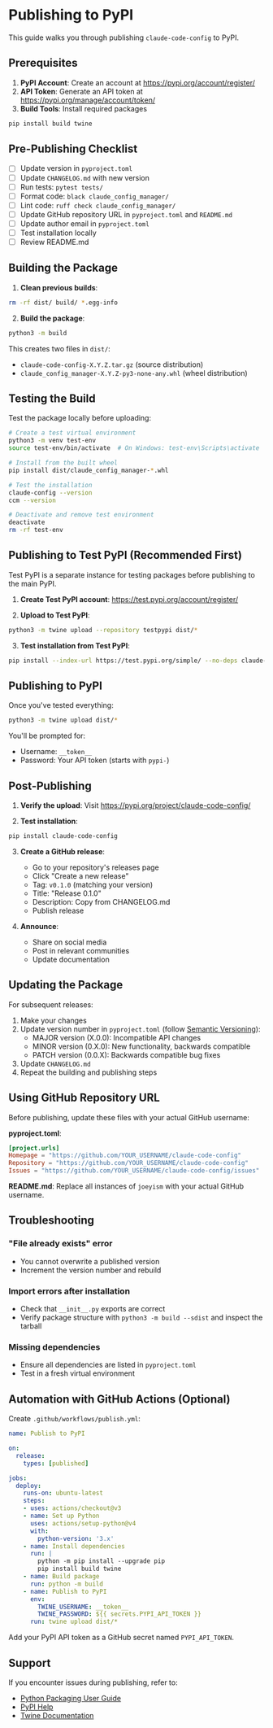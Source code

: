 # Publishing to PyPI

This guide walks you through publishing `claude-code-config` to PyPI.

## Prerequisites

1. **PyPI Account**: Create an account at https://pypi.org/account/register/
2. **API Token**: Generate an API token at https://pypi.org/manage/account/token/
3. **Build Tools**: Install required packages

```bash
pip install build twine
```

## Pre-Publishing Checklist

- [ ] Update version in `pyproject.toml`
- [ ] Update `CHANGELOG.md` with new version
- [ ] Run tests: `pytest tests/`
- [ ] Format code: `black claude_config_manager/`
- [ ] Lint code: `ruff check claude_config_manager/`
- [ ] Update GitHub repository URL in `pyproject.toml` and `README.md`
- [ ] Update author email in `pyproject.toml`
- [ ] Test installation locally
- [ ] Review README.md

## Building the Package

1. **Clean previous builds**:
```bash
rm -rf dist/ build/ *.egg-info
```

2. **Build the package**:
```bash
python3 -m build
```

This creates two files in `dist/`:
- `claude-code-config-X.Y.Z.tar.gz` (source distribution)
- `claude_config_manager-X.Y.Z-py3-none-any.whl` (wheel distribution)

## Testing the Build

Test the package locally before uploading:

```bash
# Create a test virtual environment
python3 -m venv test-env
source test-env/bin/activate  # On Windows: test-env\Scripts\activate

# Install from the built wheel
pip install dist/claude_config_manager-*.whl

# Test the installation
claude-config --version
ccm --version

# Deactivate and remove test environment
deactivate
rm -rf test-env
```

## Publishing to Test PyPI (Recommended First)

Test PyPI is a separate instance for testing packages before publishing to the main PyPI.

1. **Create Test PyPI account**: https://test.pypi.org/account/register/

2. **Upload to Test PyPI**:
```bash
python3 -m twine upload --repository testpypi dist/*
```

3. **Test installation from Test PyPI**:
```bash
pip install --index-url https://test.pypi.org/simple/ --no-deps claude-code-config
```

## Publishing to PyPI

Once you've tested everything:

```bash
python3 -m twine upload dist/*
```

You'll be prompted for:
- Username: `__token__`
- Password: Your API token (starts with `pypi-`)

## Post-Publishing

1. **Verify the upload**: Visit https://pypi.org/project/claude-code-config/

2. **Test installation**:
```bash
pip install claude-code-config
```

3. **Create a GitHub release**:
   - Go to your repository's releases page
   - Click "Create a new release"
   - Tag: `v0.1.0` (matching your version)
   - Title: "Release 0.1.0"
   - Description: Copy from CHANGELOG.md
   - Publish release

4. **Announce**:
   - Share on social media
   - Post in relevant communities
   - Update documentation

## Updating the Package

For subsequent releases:

1. Make your changes
2. Update version number in `pyproject.toml` (follow [Semantic Versioning](https://semver.org/)):
   - MAJOR version (X.0.0): Incompatible API changes
   - MINOR version (0.X.0): New functionality, backwards compatible
   - PATCH version (0.0.X): Backwards compatible bug fixes
3. Update `CHANGELOG.md`
4. Repeat the building and publishing steps

## Using GitHub Repository URL

Before publishing, update these files with your actual GitHub username:

**pyproject.toml**:
```toml
[project.urls]
Homepage = "https://github.com/YOUR_USERNAME/claude-code-config"
Repository = "https://github.com/YOUR_USERNAME/claude-code-config"
Issues = "https://github.com/YOUR_USERNAME/claude-code-config/issues"
```

**README.md**:
Replace all instances of `joeyism` with your actual GitHub username.

## Troubleshooting

### "File already exists" error
- You cannot overwrite a published version
- Increment the version number and rebuild

### Import errors after installation
- Check that `__init__.py` exports are correct
- Verify package structure with `python3 -m build --sdist` and inspect the tarball

### Missing dependencies
- Ensure all dependencies are listed in `pyproject.toml`
- Test in a fresh virtual environment

## Automation with GitHub Actions (Optional)

Create `.github/workflows/publish.yml`:

```yaml
name: Publish to PyPI

on:
  release:
    types: [published]

jobs:
  deploy:
    runs-on: ubuntu-latest
    steps:
    - uses: actions/checkout@v3
    - name: Set up Python
      uses: actions/setup-python@v4
      with:
        python-version: '3.x'
    - name: Install dependencies
      run: |
        python -m pip install --upgrade pip
        pip install build twine
    - name: Build package
      run: python -m build
    - name: Publish to PyPI
      env:
        TWINE_USERNAME: __token__
        TWINE_PASSWORD: ${{ secrets.PYPI_API_TOKEN }}
      run: twine upload dist/*
```

Add your PyPI API token as a GitHub secret named `PYPI_API_TOKEN`.

## Support

If you encounter issues during publishing, refer to:
- [Python Packaging User Guide](https://packaging.python.org/)
- [PyPI Help](https://pypi.org/help/)
- [Twine Documentation](https://twine.readthedocs.io/)
